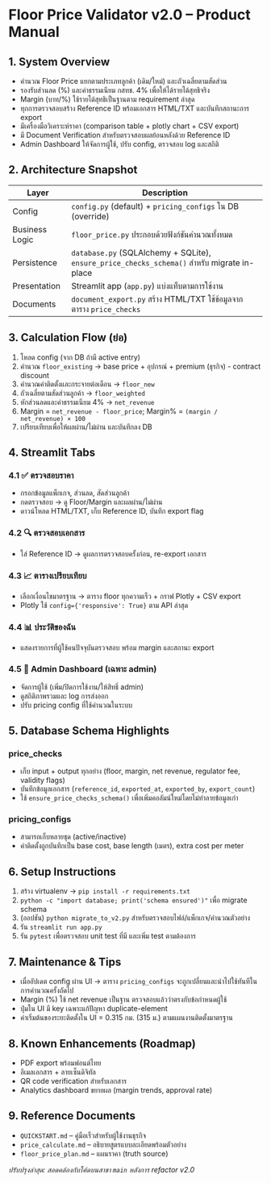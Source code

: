 # Floor Price Validator v2.0 – Product Manual

## 1. System Overview

- คำนวณ Floor Price แยกตามประเภทลูกค้า (เดิม/ใหม่) และถัวเฉลี่ยตามสัดส่วน
- รองรับส่วนลด (%) และค่าธรรมเนียม กสทช. 4% เพื่อให้ได้รายได้สุทธิจริง
- Margin (บาท/%) ใช้รายได้สุทธิเป็นฐานตาม requirement ล่าสุด
- ทุกการตรวจสอบสร้าง Reference ID พร้อมเอกสาร HTML/TXT และบันทึกสถานะการ export
- มีเครื่องมือวิเคราะห์ราคา (comparison table + plotly chart + CSV export)
- มี Document Verification สำหรับตรวจสอบผลย้อนหลังด้วย Reference ID
- Admin Dashboard ให้จัดการผู้ใช้, ปรับ config, ตรวจสอบ log และสถิติ

## 2. Architecture Snapshot

| Layer | Description |
| --- | --- |
| Config | `config.py` (default) + `pricing_configs` ใน DB (override) |
| Business Logic | `floor_price.py` ประกอบด้วยฟังก์ชันคำนวณทั้งหมด |
| Persistence | `database.py` (SQLAlchemy + SQLite), `ensure_price_checks_schema()` สำหรับ migrate in-place |
| Presentation | Streamlit app (`app.py`) แบ่งแท็บตามการใช้งาน |
| Documents | `document_export.py` สร้าง HTML/TXT ใช้ข้อมูลจากตาราง `price_checks` |

## 3. Calculation Flow (ย่อ)

1. โหลด config (จาก DB ถ้ามี active entry)
2. คำนวณ `floor_existing` → base price + อุปกรณ์ + premium (ธุรกิจ) - contract discount
3. คำนวณค่าติดตั้งและกระจายต่อเดือน → `floor_new`
4. ถัวเฉลี่ยตามสัดส่วนลูกค้า → `floor_weighted`
5. หักส่วนลดและค่าธรรมเนียม 4% → `net_revenue`
6. Margin = `net_revenue - floor_price`; Margin% = `(margin / net_revenue) × 100`
7. เปรียบเทียบเพื่อให้ผลผ่าน/ไม่ผ่าน และบันทึกลง DB

## 4. Streamlit Tabs

### 4.1 ✅ ตรวจสอบราคา
- กรอกข้อมูลแพ็กเกจ, ส่วนลด, สัดส่วนลูกค้า
- กดตรวจสอบ → ดู Floor/Margin และผลผ่าน/ไม่ผ่าน
- ดาวน์โหลด HTML/TXT, เก็บ Reference ID, บันทึก export flag

### 4.2 🔍 ตรวจสอบเอกสาร
- ใส่ Reference ID → ดูผลการตรวจสอบครั้งก่อน, re-export เอกสาร

### 4.3 📈 ตารางเปรียบเทียบ
- เลือกเงื่อนไขมาตรฐาน → ตาราง floor ทุกความเร็ว + กราฟ Plotly + CSV export
- Plotly ใช้ `config={'responsive': True}` ตาม API ล่าสุด

### 4.4 📊 ประวัติของฉัน
- แสดงรายการที่ผู้ใช้คนปัจจุบันตรวจสอบ พร้อม margin และสถานะ export

### 4.5 🔧 Admin Dashboard (เฉพาะ admin)
- จัดการผู้ใช้ (เพิ่ม/ปิดการใช้งาน/ให้สิทธิ์ admin)
- ดูสถิติภาพรวมและ log การส่งออก
- ปรับ pricing config ที่ใช้คำนวณในระบบ

## 5. Database Schema Highlights

### price_checks
- เก็บ input + output ทุกอย่าง (floor, margin, net revenue, regulator fee, validity flags)
- บันทึกข้อมูลเอกสาร (`reference_id`, `exported_at`, `exported_by`, `export_count`)
- ใช้ `ensure_price_checks_schema()` เพื่อเพิ่มคอลัมน์ใหม่โดยไม่ทำลายข้อมูลเก่า

### pricing_configs
- สามารถเก็บหลายชุด (active/inactive)
- ค่าติดตั้งถูกบันทึกเป็น base cost, base length (เมตร), extra cost per meter

## 6. Setup Instructions

1. สร้าง virtualenv → `pip install -r requirements.txt`
2. `python -c "import database; print('schema ensured')"` เพื่อ migrate schema
3. (ออปชัน) `python migrate_to_v2.py` สำหรับตรวจสอบไฟล์/แพ็กเกจ/คำนวณตัวอย่าง
4. รัน `streamlit run app.py`
5. รัน `pytest` เพื่อตรวจสอบ unit test ที่มี และเพิ่ม test ตามต้องการ

## 7. Maintenance & Tips

- เมื่ออัปเดต config ผ่าน UI → ตาราง `pricing_configs` จะถูกเปลี่ยนและนำไปใช้ทันทีในการคำนวณครั้งถัดไป
- Margin (%) ใช้ net revenue เป็นฐาน ตรวจสอบแล้วว่าตรงกับข้อกำหนดผู้ใช้
- ปุ่มใน UI มี key เฉพาะแก้ปัญหา duplicate-element
- ค่าเริ่มต้นของระยะติดตั้งใน UI = 0.315 กม. (315 ม.) ตามแผนงานติดตั้งมาตรฐาน

## 8. Known Enhancements (Roadmap)

- PDF export พร้อมฟอนต์ไทย
- อีเมลเอกสาร + ลายเซ็นดิจิทัล
- QR code verification สำหรับเอกสาร
- Analytics dashboard ขยายผล (margin trends, approval rate)

## 9. Reference Documents

- `QUICKSTART.md` – คู่มือเร็วสำหรับผู้ใช้งานธุรกิจ
- `price_calculate.md` – อธิบายสูตรแบบละเอียดพร้อมตัวอย่าง
- `floor_price_plan.md` – แผนราคา (truth source)

_ปรับปรุงล่าสุด: สอดคล้องกับโค้ดบนสาขา `main` หลังการ refactor v2.0_
